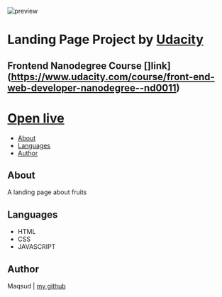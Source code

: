![preview](https://i.ibb.co/bHNw5FL/mockuper.png)

# Landing Page Project by [Udacity](https://udacity.com)

## Frontend Nanodegree Course []link](https://www.udacity.com/course/front-end-web-developer-nanodegree--nd0011)

##

##

# [Open live]()

-   [About](#about)
-   [Languages](#languages)
-   [Author](#author)

## About

A landing page about fruits

## Languages

-   HTML
-   CSS
-   JAVASCRIPT

## Author

Maqsud | [my github](https://github.com/maqsudcoder)
